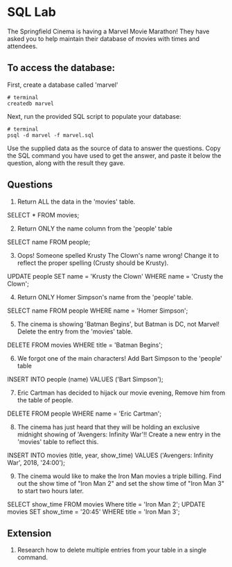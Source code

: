 # SQL Lab

The Springfield Cinema is having a Marvel Movie Marathon! They have asked you to help maintain their database of movies with times and attendees.

## To access the database:

First, create a database called 'marvel'

```
# terminal
createdb marvel
```

Next, run the provided SQL script to populate your database:

```
# terminal
psql -d marvel -f marvel.sql
```

Use the supplied data as the source of data to answer the questions. Copy the SQL command you have used to get the answer, and paste it below the question, along with the result they gave.

## Questions

1.  Return ALL the data in the 'movies' table.

SELECT * FROM movies;

2.  Return ONLY the name column from the 'people' table

SELECT name FROM people;

3.  Oops! Someone spelled Krusty The Clown's name wrong! Change it to reflect the proper spelling (Crusty should be Krusty).

UPDATE people SET name = 'Krusty the Clown' WHERE name = 'Crusty the Clown';

4.  Return ONLY Homer Simpson's name from the 'people' table.

SELECT name FROM people WHERE name = 'Homer Simpson';

5.  The cinema is showing 'Batman Begins', but Batman is DC, not Marvel! Delete the entry from the 'movies' table.

 DELETE FROM movies WHERE title = 'Batman Begins';

6.  We forgot one of the main characters! Add Bart Simpson to the 'people' table

INSERT INTO people (name) VALUES ('Bart Simpson');

7.  Eric Cartman has decided to hijack our movie evening, Remove him from the table of people.

DELETE FROM people WHERE name = 'Eric Cartman';

8.  The cinema has just heard that they will be holding an exclusive midnight showing of 'Avengers: Infinity War'!! Create a new entry in the 'movies' table to reflect this.

INSERT INTO movies (title, year, show_time) VALUES ('Avengers: Infinity War', 2018, '24:00');

9.  The cinema would like to make the Iron Man movies a triple billing. Find out the show time of "Iron Man 2" and set the show time of "Iron Man 3" to start two hours later.

SELECT show_time FROM movies Where title = 'Iron Man 2';
UPDATE movies SET show_time = '20:45' WHERE title = 'Iron Man 3';

## Extension

1.  Research how to delete multiple entries from your table in a single command.
